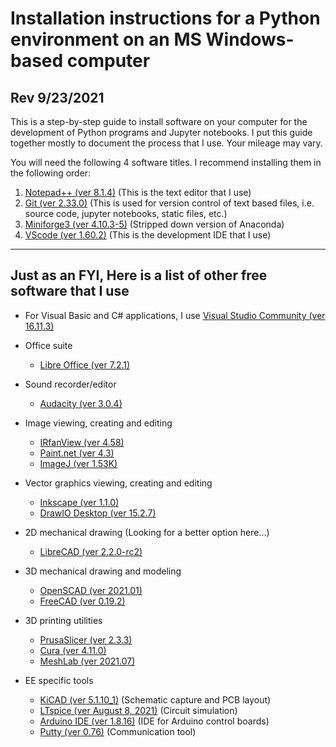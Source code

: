 # Installation instructions for a Python environment on an MS Windows-based computer
## Rev 9/23/2021

This is a step-by-step guide to install software on your computer for the development of Python programs and Jupyter notebooks.  I put this guide together mostly to document the process that I use.  Your mileage may vary.

You will need the following 4 software titles. I recommend installing them in the following order:

1) [Notepad++ (ver 8.1.4)](NotepadPlusPlus.md) (This is the text editor that I use)
2) [Git (ver 2.33.0)](Git.md)  (This is used for version control of text based files, i.e. source code, jupyter notebooks, static files, etc.)
3) [Miniforge3 (ver 4.10.3-5)](Miniforge.md)  (Stripped down version of Anaconda)
4) [VScode (ver 1.60.2)](VScode.md)  (This is the development IDE that I use)
---
## Just as an FYI, Here is a list of other free software that I use
* For Visual Basic and C# applications, I use [Visual Studio Community (ver 16.11.3)](https://visualstudio.microsoft.com/vs/community)

* Office suite
    * [Libre Office (ver 7.2.1)](https://www.libreoffice.org)
* Sound recorder/editor
    * [Audacity (ver 3.0.4)](https://www.audacityteam.org)
* Image viewing, creating and editing
    * [IRfanView (ver 4.58)](https://www.irfanview.com)
    * [Paint.net (ver 4.3)](https://www.getpaint.net)
    * [ImageJ (ver 1.53K)](https://imagej.nih.gov/ij/)
* Vector graphics viewing, creating and editing
    * [Inkscape (ver 1.1.0)](https://inkscape.org)
    * [DrawIO Desktop (ver 15.2.7)](https://www.draw.io)
* 2D mechanical drawing (Looking for a better option here...)
    * [LibreCAD (ver 2.2.0-rc2)](https://librecad.org)
* 3D mechanical drawing and modeling
    * [OpenSCAD (ver 2021.01)](https://www.openscad.org)
    * [FreeCAD (ver 0.19.2)](https://www.freecadweb.org)
* 3D printing utilities
    * [PrusaSlicer (ver 2.3.3)](https://www.prusa3d.com/prusaslicer)
    * [Cura (ver 4.11.0)](https://ultimaker.com/software/ultimaker-cura)
    * [MeshLab (ver 2021.07)](https://www.meshlab.net)
* EE specific tools
    * [KiCAD (ver 5.1.10_1)](https://kicad-pcb.org) (Schematic capture and PCB layout)
    * [LTspice (ver August 8, 2021)](https://www.analog.com/en/design-center/design-tools-and-calculators/ltspice-simulator.html) (Circuit simulation)
    * [Arduino IDE (ver 1.8.16)](https://www.arduino.cc) (IDE for Arduino control boards)
    * [Putty (ver 0.76)](https://www.putty.org) (Communication tool)

